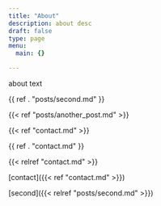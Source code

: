 ```yaml
---
title: "About"
description: about desc
draft: false
type: page
menu:
  main: {}

---
```


about text

{{ ref . "posts/second.md" }}

{{< ref "posts/another_post.md" >}}

{{< ref "contact.md" >}}

{{ ref . "contact.md" }}

{{< relref "contact.md" >}}

[contact]({{< ref "contact.md" >}})

[second]({{< relref "posts/second.md" >}})
